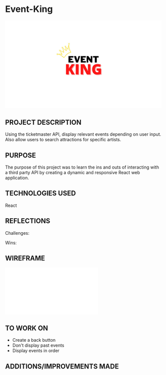 # Event-King
![My Image](CONNECT..jpg)

## PROJECT DESCRIPTION

Using the ticketmaster API, display relevant events depending on user input. Also allow users to search attractions for specific artists.  



## PURPOSE

The purpose of this project was to learn the ins and outs of interacting with a third party API by creating a dynamic and responsive React web application. 

## TECHNOLOGIES USED

React


## REFLECTIONS

Challenges:

Wins:

## WIREFRAME
![My Image](Wireframe.pdf)


## TO WORK ON

* Create a back button
* Don't display past events
* Display events in order


## ADDITIONS/IMPROVEMENTS MADE



